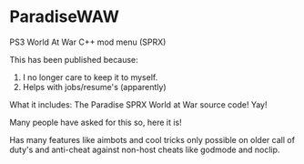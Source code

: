 # ParadiseWAW
PS3 World At War C++ mod menu (SPRX)

This has been published because:
1. I no longer care to keep it to myself.
2. Helps with jobs/resume's (apparently)

What it includes:
The Paradise SPRX World at War source code! Yay!

Many people have asked for this so, here it is!


Has many features like aimbots and cool tricks only possible on older call of duty's and anti-cheat against non-host cheats like godmode and noclip.
